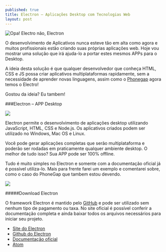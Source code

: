 ```yaml
---
published: true
title: Electron – Aplicações Desktop com Tecnologias Web
layout: post
---
```

![Opa! Electro não, Electron](https://blodrix.github.io/public/resources/images/electro.jpg)

O desenvolvimento de Aplicativos nunca esteve tão em alta como agora e muitos profissionais estão criando suas próprias aplicações web. Hoje vou mostrar uma solução que irá ajuda-lo a portar estes mesmos APPs para o Desktop.

A ideia desta solução é que qualquer desenvolvedor que conheça HTML, CSS e JS possa criar aplicativos multiplataformas rapidamente, sem a necessidade de aprender novas linguagens, assim como o [Phonegap](http://phonegap.com/) agora temos o Electro! 

Gostou da ideia? Eu tambem!

###Electron – APP Desktop 

![](https://blodrix.github.io/public/resources/images/Electron-752x400.jpg)

Electron permite o desenvolvimento de aplicações desktop utilizando JavaScript, HTML, CSS e Node.js. Os aplicativos criados podem ser utilizado no Windows, Mac OS e Linux.

Você pode gerar aplicações completas que serão multiplataforma e poderão ser rodadas em praticamente qualquer ambiente desktop. O melhor de tudo isso? Sua APP pode ser 100% offline.

Tudo é muito simples no Electron e somente com a documentação oficial já é possível utiliza-lo. Mais para frente farei um exemplo e comentarei sobre, como o caso do PhoneGap que tambem estou devendo.

![](https://blodrix.github.io/public/resources/images/Electron_Apps.jpg)

#####Download Electron


O framework Electron é mantido pelo [GitHub](https://github.com/) e pode ser utilizado sem nenhum tipo de pagamento ou taxa. No site oficial é possível conferir a documentação completa e ainda baixar todos os arquivos necessários para iniciar seu projeto.

* [Site do Electron](http://electron.atom.io/)
* [Github do Electron](https://github.com/atom/electron)
* [Documentação oficial](https://github.com/atom/electron/tree/master/docs)
* [Atom](https://atom.io/)